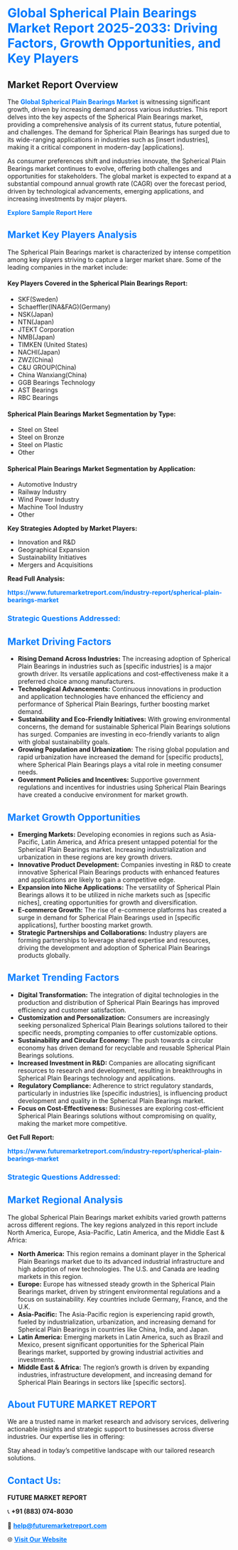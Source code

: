 <h1 style="color: #007BFF;">Global Spherical Plain Bearings Market Report 2025-2033: Driving Factors, Growth Opportunities, and Key Players</h1>

<section id="overview">
<h2>Market Report Overview</h2>
<p>The <a href="https://www.futuremarketreport.com/industry-report/spherical-plain-bearings-market" style="color: #007BFF; text-decoration: none;"><strong>Global Spherical Plain Bearings Market</strong></a> is witnessing significant growth, driven by increasing demand across various industries. This report delves into the key aspects of the Spherical Plain Bearings market, providing a comprehensive analysis of its current status, future potential, and challenges. The demand for Spherical Plain Bearings has surged due to its wide-ranging applications in industries such as [insert industries], making it a critical component in modern-day [applications].</p>
<p>As consumer preferences shift and industries innovate, the Spherical Plain Bearings market continues to evolve, offering both challenges and opportunities for stakeholders. The global market is expected to expand at a substantial compound annual growth rate (CAGR) over the forecast period, driven by technological advancements, emerging applications, and increasing investments by major players.</p>
</section>

<section id="overview">
<p><a href="https://www.futuremarketreport.com/request-sample/reportId=83710" style="color: #007BFF; text-decoration: none;"><strong>Explore Sample Report Here</strong></a></p>
</section>

<section id="key-players">
<h2 style="color: #007BFF;">Market Key Players Analysis</h2>
<p>The Spherical Plain Bearings market is characterized by intense competition among key players striving to capture a larger market share. Some of the leading companies in the market include:</p>
<h4>Key Players Covered in the Spherical Plain Bearings Report:</h4>
<ul><li>SKF(Sweden)</li><li>Schaeffler(INA&amp;FAG)(Germany)</li><li>NSK(Japan)</li><li>NTN(Japan)</li><li>JTEKT Corporation</li><li>NMB(Japan)</li><li>TIMKEN (United States)</li><li>NACHI(Japan)</li><li>ZWZ(China)</li><li>C&amp;U GROUP(China)</li><li>China Wanxiang(China)</li><li>GGB Bearings Technology</li><li>AST Bearings</li><li>RBC Bearings</li></ul>
<h4>Spherical Plain Bearings Market Segmentation by Type:</h4>
<ul><li>Steel on Steel</li><li>Steel on Bronze</li><li>Steel on Plastic</li><li>Other</li></ul>

<h4>Spherical Plain Bearings Market Segmentation by Application:</h4>
<ul><li>Automotive Industry</li><li>Railway Industry</li><li>Wind Power Industry</li><li>Machine Tool Industry</li><li>Other</li></ul>
<p><strong>Key Strategies Adopted by Market Players:</strong></p>
<ul>
<li>Innovation and R&D</li>
<li>Geographical Expansion</li>
<li>Sustainability Initiatives</li>
<li>Mergers and Acquisitions</li>
</ul>
</section>

<section>
<p><strong>Read Full Analysis: </strong></p><a href="https://www.futuremarketreport.com/industry-report/spherical-plain-bearings-market" style="color: #007BFF; text-decoration: none;"><strong>https://www.futuremarketreport.com/industry-report/spherical-plain-bearings-market</strong></a>
<h3 style="color: #007BFF;">Strategic Questions Addressed:</h3>
</section>

<section id="driving-factors">
<h2 style="color: #007BFF;">Market Driving Factors</h2>
<ul>
<li><strong>Rising Demand Across Industries:</strong> The increasing adoption of Spherical Plain Bearings in industries such as [specific industries] is a major growth driver. Its versatile applications and cost-effectiveness make it a preferred choice among manufacturers.</li>
<li><strong>Technological Advancements:</strong> Continuous innovations in production and application technologies have enhanced the efficiency and performance of Spherical Plain Bearings, further boosting market demand.</li>
<li><strong>Sustainability and Eco-Friendly Initiatives:</strong> With growing environmental concerns, the demand for sustainable Spherical Plain Bearings solutions has surged. Companies are investing in eco-friendly variants to align with global sustainability goals.</li>
<li><strong>Growing Population and Urbanization:</strong> The rising global population and rapid urbanization have increased the demand for [specific products], where Spherical Plain Bearings plays a vital role in meeting consumer needs.</li>
<li><strong>Government Policies and Incentives:</strong> Supportive government regulations and incentives for industries using Spherical Plain Bearings have created a conducive environment for market growth.</li>
</ul>
</section>

<section id="growth-opportunities">
<h2 style="color: #007BFF;">Market Growth Opportunities</h2>
<ul>
<li><strong>Emerging Markets:</strong> Developing economies in regions such as Asia-Pacific, Latin America, and Africa present untapped potential for the Spherical Plain Bearings market. Increasing industrialization and urbanization in these regions are key growth drivers.</li>
<li><strong>Innovative Product Development:</strong> Companies investing in R&D to create innovative Spherical Plain Bearings products with enhanced features and applications are likely to gain a competitive edge.</li>
<li><strong>Expansion into Niche Applications:</strong> The versatility of Spherical Plain Bearings allows it to be utilized in niche markets such as [specific niches], creating opportunities for growth and diversification.</li>
<li><strong>E-commerce Growth:</strong> The rise of e-commerce platforms has created a surge in demand for Spherical Plain Bearings used in [specific applications], further boosting market growth.</li>
<li><strong>Strategic Partnerships and Collaborations:</strong> Industry players are forming partnerships to leverage shared expertise and resources, driving the development and adoption of Spherical Plain Bearings products globally.</li>
</ul>
</section>

<section id="trending-factors">
<h2 style="color: #007BFF;">Market Trending Factors</h2>
<ul>
<li><strong>Digital Transformation:</strong> The integration of digital technologies in the production and distribution of Spherical Plain Bearings has improved efficiency and customer satisfaction.</li>
<li><strong>Customization and Personalization:</strong> Consumers are increasingly seeking personalized Spherical Plain Bearings solutions tailored to their specific needs, prompting companies to offer customizable options.</li>
<li><strong>Sustainability and Circular Economy:</strong> The push towards a circular economy has driven demand for recyclable and reusable Spherical Plain Bearings solutions.</li>
<li><strong>Increased Investment in R&D:</strong> Companies are allocating significant resources to research and development, resulting in breakthroughs in Spherical Plain Bearings technology and applications.</li>
<li><strong>Regulatory Compliance:</strong> Adherence to strict regulatory standards, particularly in industries like [specific industries], is influencing product development and quality in the Spherical Plain Bearings market.</li>
<li><strong>Focus on Cost-Effectiveness:</strong> Businesses are exploring cost-efficient Spherical Plain Bearings solutions without compromising on quality, making the market more competitive.</li>
</ul>
</section>

<section>
<p><strong>Get Full Report: </strong></p><a href="https://www.futuremarketreport.com/industry-report/spherical-plain-bearings-market" style="color: #007BFF; text-decoration: none;"><strong>https://www.futuremarketreport.com/industry-report/spherical-plain-bearings-market</strong></a>
<h3 style="color: #007BFF;">Strategic Questions Addressed:</h3>
</section>


<section id="regional-analysis">
<h2 style="color: #007BFF;">Market Regional Analysis</h2>
<p>The global Spherical Plain Bearings market exhibits varied growth patterns across different regions. The key regions analyzed in this report include North America, Europe, Asia-Pacific, Latin America, and the Middle East & Africa:</p>
<ul>
<li><strong>North America:</strong> This region remains a dominant player in the Spherical Plain Bearings market due to its advanced industrial infrastructure and high adoption of new technologies. The U.S. and Canada are leading markets in this region.</li>
<li><strong>Europe:</strong> Europe has witnessed steady growth in the Spherical Plain Bearings market, driven by stringent environmental regulations and a focus on sustainability. Key countries include Germany, France, and the U.K.</li>
<li><strong>Asia-Pacific:</strong> The Asia-Pacific region is experiencing rapid growth, fueled by industrialization, urbanization, and increasing demand for Spherical Plain Bearings in countries like China, India, and Japan.</li>
<li><strong>Latin America:</strong> Emerging markets in Latin America, such as Brazil and Mexico, present significant opportunities for the Spherical Plain Bearings market, supported by growing industrial activities and investments.</li>
<li><strong>Middle East & Africa:</strong> The region’s growth is driven by expanding industries, infrastructure development, and increasing demand for Spherical Plain Bearings in sectors like [specific sectors].</li>
</ul>
</section>

<footer>
<h2 style="color: #007BFF;">About FUTURE MARKET REPORT</h2>
<p>We are a trusted name in market research and advisory services, delivering actionable insights and strategic support to businesses across diverse industries. Our expertise lies in offering:</p>

<p>Stay ahead in today’s competitive landscape with our tailored research solutions.</p>

<h2 style="color: #007BFF;">Contact Us:</h2>
<p><strong>FUTURE MARKET REPORT</strong></p>
<p>📞 <strong>+91 (883) 074-8030</strong></p>
<p>📧 <strong><a href="mailto:help@futuremarketreport.com" style="color: #007BFF;">help@futuremarketreport.com</a></strong></p>
<p>🌐 <strong><a href="https://www.futuremarketreport.com/" style="color: #007BFF;">Visit Our Website</a></strong></p>
</footer>